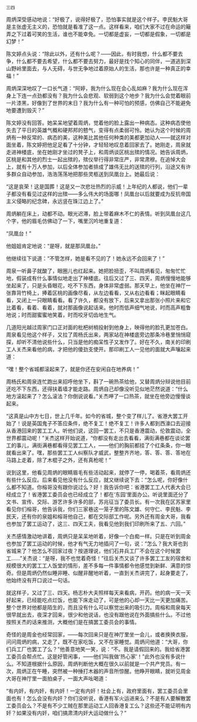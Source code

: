     三四 

   周炳深受感动地说：“好极了，说得好极了，恐怕事实就是这个样子。李民魁大哥是主张虚无主义的，恐怕就是看准了这一点。这样看来，咱们大家不过在命运的簸弄之下过着可笑的生活，谁也不能幸免。一切都是虚妄，一切都是假象，一切都是幻梦！”

   陈文婷点头说：“除此以外，还有什么呢？——因此，有时我想，什么都不要去争，什么都不要去希望，什么都不要去努力，最好是找个知心的同伴，一道逃到深山野岭里面去，与人无碍，与世无争地过着原始人的生活，那也许是一种真正的幸福！”

   周炳深深地叹了一口长气道：“阿婷，我为什么现在会心乱如麻？我为什么现在浑身上下连一点劲都没有？我为什么会悲观、软弱到这个地步？我为什么会觉着眼前一片漆黑，好像到了世界的末日？我为什么有一种可怕的预感，仿佛自己不能避免地要遭到毁灭？”

   陈文婷没有回答。她呆呆地望着周炳，觉着他的脸上露出一种病态。这种病态使他失去了平日的英雄气概和硬邦邦的戆气，变得有点柔弱可怜。她认为这个时候的周炳有一种反常的、病态的美，这种美比其他任何种类的美都更加动人——就这样对面坐着，陈文婷把他足足看了十分钟，才轻轻地叹息着回家去了。她刚走，周泉就走进神楼底，坐在她刚才坐过的凳子上，和周炳谈区桃出殡的情况。她告诉周炳，区桃是和其他的烈士一起出殡的，殡仪举行得非常庄严，非常肃穆。在追悼大会上，就有十万人参加，以后全体参加者排成了雄伟无比的送殡的行列，沿途又有许多群众自动参加，浩浩荡荡地把那些灵柩送到凤凰台上。她最后说：

   “这是哀荣！这是国葬！这是又一次悲壮热烈的示威！上年纪的人都说，他们一辈子都没有看见过这样的出殡——多么伟大的场面哪！凤凰台以后就要成为反抗帝国主义侵略的纪念碑，永远竖在珠江边上了。”

   周炳躺在床上，动都不动。眼光迟滞，脸上带着麻木不仁的表情。听到凤凰台这几个字，他的眉毛仿佛动了一下，嘴里沉吟地重复道：

   “凤凰台！”

   他姐姐肯定地说：“是呀，就是那凤凰台。”

   他继续往下说道：“不管怎样，她是看不见的了！她永远不会回来了！”

   周泉一听鼻子就酸了，眼圈儿也红起来。她把脸扭歪，不叫周炳看见，匆匆忙忙地，假装成有什么事情似地走出了神楼底。往后又过了三、四天，周炳慢慢地能够坐起来了，只是头昏眼花，吃不下东西，身体非常虚弱。那天早上，他坐在神厅一张靠背竹椅上，捧着区桃的画像尽看，从左边看看，又从右边看看；眯起眼睛看看，又闭上一只眼睛看看。看了许久，都没有放下，后来又拿出那张小照片来和它比着看，看着、看着，就对那画像说起话来。他时而低声细气地说，时而高声粗鲁地说；时而甜蜜蜜地笑着，时而咬牙切齿地生气。

   几道阳光越过周家门口正对面的枇杷树梢投射到他身上，映得他的脸孔更加苍白。周泉看见他这个样子，又拉了周杨氏出来，两家站在神楼底旁边那条冷巷里悄悄窥探，却听不清他说些什么，只当是他的痴呆性子又发作了。好在不久，南关的印刷工人关杰来看他的病，才把他的傻劲支使开。那印刷工人一见他的面就大声嚷起来道：

   “嘿！整个省城都滚起来了，就是你还在安闲自在地养病！”

   周杨氏和周泉连忙跑出来招呼他坐下，斟了一碗热茶给他，又替周炳分辩说他目前还吃不下东西，还得扶着墙才能走路。周炳自己却像没听见似地茫然说道：“什么地方滚起来了？怎么滚法？你倒说说看。”关杰呷了一口热茶，就坐在他旁边慢慢谈起来。

   “这真是山中方七日，世上几千年。如今的省城，整个变了样儿了。省港大罢工开始了！说是英国鬼子不答应条件，绝不复工！绝不复工！许多人都到西濠口去迎接从香港回来的罢工工人。听他们说，这回一罢工，不只是香港震动，伦敦震动，全世界都震动呢！”关杰这样开始说道，“你都没有走出去看看，满街满巷都在谈论罢工的事儿，满街满巷都看得见罢工工人，——他们的胸前都挂了个红条条，你一眼就看出来了。嘿，那些罢工工人纠察队才威武，整整齐齐地，答、答、答、答地在马路上走着，除了木棍子之外，还有真枪呢！”

   说到这里，他看见周炳的眼睛眉毛有些活动起来，就停了一停，喝着茶，看周炳还有些什么反应。后来看见他没有什么反应，就又继续说下去：“怎么呢，你好像什么都不知道。你榕哥没有跟你说过么？好！我告诉你吧：省港罢工工人代表大会已经成立了！省港罢工委员会也已经成立了！都在‘东园’里面办公。听说里面还分了文书、宣传、交际、游艺许多许多的部，苏兆征当了委员长。有一次我在区苏家里看见你们榕哥，他告诉我，你们三家巷这一笼子里的陈文雄、何守仁、李民魁、李民天，还有你的泉姐和榕哥他自己，都在交际部工作呢。另外还有周金大哥，我看也参加了罢工运动了，这三、四天工夫，我看见他到我们印刷所来了五、六回。”

   关杰感情激动地讲着，周炳只是呆呆地听着，好像一个白痴一样。只是在听到周金也参加了罢工运动的时候，他才有气无力地插问了一句，说：“怎么？我大哥也到省城来了？他怎么不回家过夜？按道理说，他们石井兵工厂不会在这个时候罢工……”关杰说：“是呀，我不也觉着奇怪！”往后关杰又谈了许多罢工工友的宿舍和规模很大的罢工工人饭堂的情形，差不多每一件事情都令他感觉到新鲜、满意的惊奇。但是周炳仍然似睡非睡、似醒非醒地听着，一直到关杰讲完了，起身要走了，他始终没有开口说过一句话。

   就这样子，又过了三、四天。杨志朴大夫照样每天来看病，开药。他的病一天一天好起来，已经能吃点烂饭，也能下床走动了，可是他的心却一天比一天更加痛苦。整个世界对他都是陌生的，而且没有什么可以察觉出来的吸引力。周榕和周泉每天很早就出去，夜深才回来，很少和他说话，也没有跟他说在外面搞些什么。不过他按照关杰的话来推测，大概他们是在搞罢工委员会的事情。

   奇怪的是周金也经常回家，——每次回来只是在神厅里坐一会儿，或者换换衣服，问问周炳的病，又走了，既不在家吃饭，又不在家睡觉。周炳问他道：“大哥，你们兵工厂也罢工了么？”他善意地笑一笑，说：“不。我是请假回来的。我给省港罢工委员会帮点忙。这是好管闲事，——他们叫我做‘热心家’！”此外也没有多说什么。不知道根据什么原因，周炳判断他大概在很久以前就是一个共产党员。有一次，周炳正在午睡，突然被一种捶打木器的声音所惊醒。他睁开眼睛，就听见周金大哥在神厅里一面拍桌子，一面大声吆喝道：

   “有内奸，有内奸，有内奸！一定有内奸！社会上有，政府里面有，罢工委员会里面也有！怎么会没有内奸？你们没听说，香港有军火运进来么？不是有人要解散罢工委员会么？不是有不少工贼在那里运动工人回香港复工么？这些还不能证明有内奸？如果没有内奸，咱们搞肃清内奸大运动做什么？”

